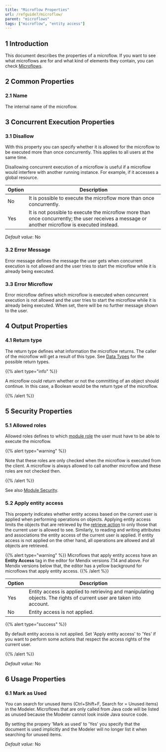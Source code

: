 ```yaml
---
title: "Microflow Properties"
url: /refguide7/microflow/
parent: "microflows"
tags: ["microflow", "entity access"]
---
```


## 1 Introduction

This document describes the properties of a microflow. If you want to see what microflows are for and what kind of elements they contain, you can check [Microflows](/refguide7/microflows/).

## 2 Common Properties

### 2.1 Name

The internal name of the microflow.

## 3 Concurrent Execution Properties

### 3.1 Disallow

With this property you can specify whether it is allowed for the microflow to be executed more than once concurrently. This applies to all users at the same time.

Disallowing concurrent execution of a microflow is useful if a microflow would interfere with another running instance. For example, if it accesses a global resource.

| Option | Description |
| --- | --- |
| No | It is possible to execute the microflow more than once concurrently. |
| Yes | It is not possible to execute the microflow more than once concurrently; the user receives a message or another microflow is executed instead. |

_Default value_: No

### 3.2 Error Message

Error message defines the message the user gets when concurrent execution is not allowed and the user tries to start the microflow while it is already being executed.

### 3.3 Error Microflow

Error microflow defines which microflow is executed when concurrent execution is not allowed and the user tries to start the microflow while it is already being executed. When set, there will be no further message shown to the user.

## 4 Output Properties

### 4.1 Return type

The return type defines what information the microflow returns. The caller of the microflow will get a result of this type. See [Data Types](/refguide7/data-types/) for the possible return types.

{{% alert type="info" %}}

A microflow could return whether or not the committing of an object should continue. In this case, a Boolean would be the return type of the microflow.

{{% /alert %}}

## 5 Security Properties

### 5.1 Allowed roles

Allowed roles defines to which [module role](/refguide7/module-role/) the user must have to be able to execute the microflow.

{{% alert type="warning" %}}

Note that these roles are only checked when the microflow is executed from the client. A microflow is always allowed to call another microflow and these roles are not checked then.

{{% /alert %}}

See also [Module Security](/refguide7/module-security/).

### 5.2 Apply entity access

This property indicates whether entity access based on the current user is applied when performing operations on objects. Applying entity access limits the objects that are retrieved by the [retrieve action](/refguide7/retrieve/) to only those that the current user is allowed to see. Similarly, to reading and writing attributes and associations the entity access of the current user is applied. If entity access is not applied on the other hand, all operations are allowed and all objects are retrieved.

{{% alert type="warning" %}}
Microflows that apply entity access have an **Entity Access** tag in the editor for Mendix versions 7.14 and above. For Mendix versions below that, the editor has a yellow background for microflows that apply entity access.
{{% /alert %}}

| Option | Description |
| --- | --- |
| Yes | Entity access is applied to retrieving and manipulating objects. The rights of current user are taken into account. |
| No | Entity access is not applied. |

{{% alert type="success" %}}

By default entity access is not applied. Set 'Apply entity access' to 'Yes' if you want to perform some actions that respect the access rights of the current user.

{{% /alert %}}

_Default value:_ No

## 6 Usage Properties

### 6.1 Mark as Used

You can search for unused items (Ctrl+Shift+F, Search for = Unused items) in the Modeler. Microflows that are only called from Java code will be listed as unused because the Modeler cannot look inside Java source code.

By setting the propery 'Mark as used' to 'Yes' you specify that the document is used implicitly and the Modeler will no longer list it when searching for unused items.

_Default value:_ No
